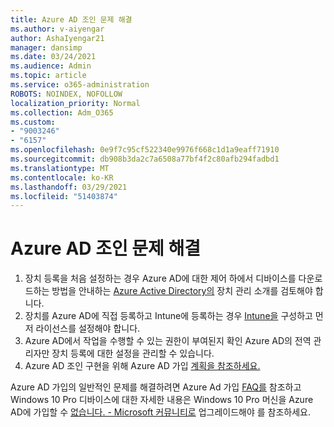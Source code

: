 ```yaml
---
title: Azure AD 조인 문제 해결
ms.author: v-aiyengar
author: AshaIyengar21
manager: dansimp
ms.date: 03/24/2021
ms.audience: Admin
ms.topic: article
ms.service: o365-administration
ROBOTS: NOINDEX, NOFOLLOW
localization_priority: Normal
ms.collection: Adm_O365
ms.custom:
- "9003246"
- "6157"
ms.openlocfilehash: 0e9f7c95cf522340e9976f668c1d1a9eaff71910
ms.sourcegitcommit: db908b3da2c7a6508a77bf4f2c80afb294fadbd1
ms.translationtype: MT
ms.contentlocale: ko-KR
ms.lasthandoff: 03/29/2021
ms.locfileid: "51403874"
---
```

# <a name="troubleshoot-azure-ad-join-issues"></a>Azure AD 조인 문제 해결

1. 장치 등록을 처음 설정하는 경우 Azure AD에 대한 제어 하에서 디바이스를 다운로드하는 방법을 안내하는 [Azure Active Directory의](https://docs.microsoft.com/azure/active-directory/devices/overview) 장치 관리 소개를 검토해야 합니다. 
1. 장치를 Azure AD에 직접 등록하고 Intune에 등록하는 경우 [Intune을](https://docs.microsoft.com/mem/intune/enrollment/device-enrollment) 구성하고 먼저 라이선스를 [](https://docs.microsoft.com/mem/intune/fundamentals/licenses-assign) 설정해야 합니다.
1. Azure AD에서 작업을 수행할 수 있는 권한이 부여된지 확인 Azure AD의 전역 관리자만 장치 등록에 대한 설정을 관리할 수 있습니다.
1. Azure AD 조인 구현을 위해 Azure AD 가입 [계획을 참조하세요.](https://docs.microsoft.com/azure/active-directory/devices/azureadjoin-plan)

Azure AD 가입의 일반적인 문제를 해결하려면 Azure Ad 가입 [FAQ를](https://docs.microsoft.com/azure/active-directory/devices/faq#azure-ad-join-faq) 참조하고 Windows 10 Pro 디바이스에 대한 자세한 내용은 Windows 10 Pro 머신을 Azure AD에 가입할 수 [없습니다. - Microsoft 커뮤니티로](https://answers.microsoft.com/en-us/msoffice/forum/msoffice_install-mso_win10-mso_365hp/unable-to-join-windows-10-pro-machine-to-azure-ad/abb1ca7d-b317-45ec-a628-e1c10eae2900) 업그레이드해야 를 참조하세요.

